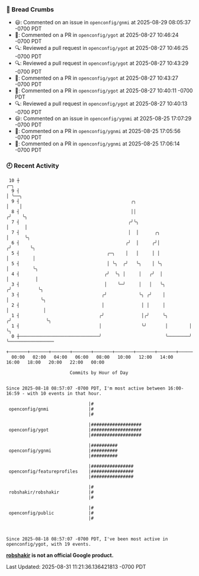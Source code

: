 ### 🍞 Bread Crumbs

 * 😃: Commented on an issue in `openconfig/gnmi` at 2025-08-29 08:05:37 -0700 PDT
 * 💬: Commented on a PR in  `openconfig/ygot` at 2025-08-27 10:46:24 -0700 PDT
 * 🔍: Reviewed a pull request in  `openconfig/ygot` at 2025-08-27 10:46:25 -0700 PDT
 * 🔍: Reviewed a pull request in  `openconfig/ygot` at 2025-08-27 10:43:29 -0700 PDT
 * 💬: Commented on a PR in  `openconfig/ygot` at 2025-08-27 10:43:27 -0700 PDT
 * 💬: Commented on a PR in  `openconfig/ygot` at 2025-08-27 10:40:11 -0700 PDT
 * 🔍: Reviewed a pull request in  `openconfig/ygot` at 2025-08-27 10:40:13 -0700 PDT
 * 😃: Commented on an issue in `openconfig/ygnmi` at 2025-08-25 17:07:29 -0700 PDT
 * 💬: Commented on a PR in  `openconfig/ygnmi` at 2025-08-25 17:05:56 -0700 PDT
 * 💬: Commented on a PR in  `openconfig/ygnmi` at 2025-08-25 17:06:14 -0700 PDT

### 🕘 Recent Activity
```
 10 ┼                                                                    ╭─╮
  9 ┤                                                                    │ ╰──╮
  9 ┤                                          ╭╮                        │    │
  8 ┤                                          ││                       ╭╯    ╰╮
  7 ┤                                         ╭╯╰╮                      │      │
  7 ┤                                         │  │      ╭╮              │      ╰╮
  6 ┤                                        ╭╯  │     ╭╯│             ╭╯       ╰╮
  5 ┤                                 ╭─╮    │   │     │ │             │         │
  5 ┤                                 │ ╰╮  ╭╯   ╰╮    │ ╰╮            │         ╰╮
  4 ┤                                ╭╯  ╰╮ │     │   ╭╯  │            │          │
  3 ┤                                │    ╰─╯     │   │   ╰╮          ╭╯          ╰╮
  3 ┤                               ╭╯            ╰╮ ╭╯    │          │            ╰╮
  2 ┤                               │              │ │     │          │             │
  1 ┤                              ╭╯              │╭╯     ╰╮        ╭╯             ╰╮
  1 ┤                              │               ╰╯       │        │               ╰╮
  0 ┼──────────────────────────────╯                        ╰────────╯                ╰─────────────────
    +───────+───────+───────+───────+───────+───────+───────+───────+───────+───────+───────+───────+────
  00:00   02:00   04:00   06:00   08:00   10:00   12:00   14:00   16:00   18:00   20:00   22:00   00:00   

						Commits by Hour of Day


Since 2025-08-18 08:57:07 -0700 PDT, I'm most active between 16:00-16:59 - with 10 events in that hour.

```



```
                               |#
 openconfig/gnmi               |#
                               |#

                               |###################
 openconfig/ygot               |###################
                               |###################

                               |##########
 openconfig/ygnmi              |##########
                               |##########

                               |################
 openconfig/featureprofiles    |################
                               |################

                               |#
 robshakir/robshakir           |#
                               |#

                               |#
 openconfig/public             |#
                               |#



Since 2025-08-18 08:57:07 -0700 PDT, I've been most active in openconfig/ygot, with 19 events.

```
**[robshakir](mailto:robjs@google.com) is not an official Google product.**  


Last Updated: 2025-08-31 11:21:36.136421813 -0700 PDT
